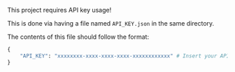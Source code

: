 This project requires API key usage!

This is done via having a file named `API_KEY.json` in the same directory.

The contents of this file should follow the format:

```python
{
    "API_KEY": "xxxxxxxx-xxxx-xxxx-xxxx-xxxxxxxxxxxx" # Insert your API key here
}
```
